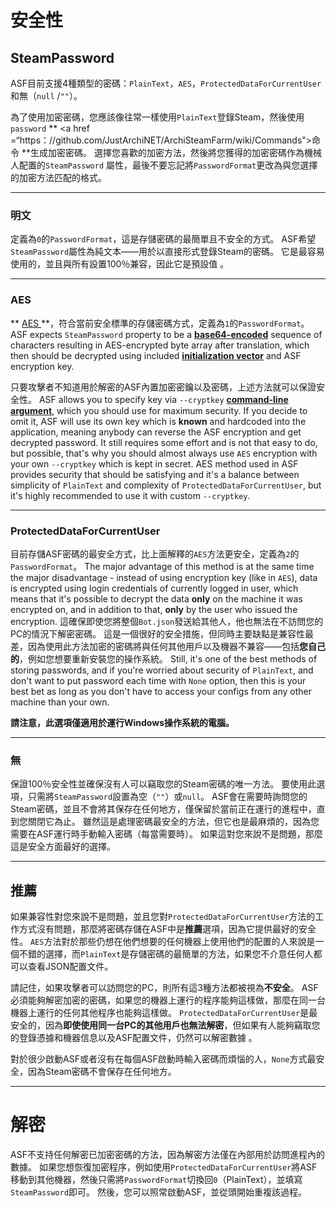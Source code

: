 # 安全性

## SteamPassword

ASF目前支援4種類型的密碼：`PlainText`，`AES`，`ProtectedDataForCurrentUser`和無（`null` /`""`）。

為了使用加密密碼，您應該像往常一樣使用` PlainText `登錄Steam，然後使用 `password` ** <a href =“https：//github.com/JustArchiNET/ArchiSteamFarm/wiki/Commands">命令</a> **生成加密密碼。 選擇您喜歡的加密方法，然後將您獲得的加密密碼作為機械人配置的` SteamPassword ` 屬性，最後不要忘記將` PasswordFormat `更改為與您選擇的加密方法匹配的格式。

* * *

### 明文

定義為` 0 `的` PasswordFormat `，這是存儲密碼的最簡單且不安全的方式。 ASF希望` SteamPassword `屬性為純文本——用於以直接形式登錄Steam的密碼。 它是最容易使用的，並且與所有設置100％兼容，因此它是預設值 。

* * *

### AES

** [ AES ](https://en.wikipedia.org/wiki/Advanced_Encryption_Standard) **，符合當前安全標準的存儲密碼方式，定義為` 1 `的` PasswordFormat `。 ASF expects `SteamPassword` property to be a **[base64-encoded](https://en.wikipedia.org/wiki/Base64)** sequence of characters resulting in AES-encrypted byte array after translation, which then should be decrypted using included **[initialization vector](https://en.wikipedia.org/wiki/Initialization_vector)** and ASF encryption key.

只要攻擊者不知道用於解密的ASF內置加密密鑰以及密碼，上述方法就可以保證安全性。 ASF allows you to specify key via `--cryptkey` **[command-line argument](https://github.com/JustArchiNET/ArchiSteamFarm/wiki/Command-Line-Arguments)**, which you should use for maximum security. If you decide to omit it, ASF will use its own key which is **known** and hardcoded into the application, meaning anybody can reverse the ASF encryption and get decrypted password. It still requires some effort and is not that easy to do, but possible, that's why you should almost always use `AES` encryption with your own `--cryptkey` which is kept in secret. AES method used in ASF provides security that should be satisfying and it's a balance between simplicity of `PlainText` and complexity of `ProtectedDataForCurrentUser`, but it's highly recommended to use it with custom `--cryptkey`.

* * *

### ProtectedDataForCurrentUser

目前存儲ASF密碼的最安全方式，比上面解釋的` AES `方法更安全，定義為` 2 `的` PasswordFormat `。 The major advantage of this method is at the same time the major disadvantage - instead of using encryption key (like in `AES`), data is encrypted using login credentials of currently logged in user, which means that it's possible to decrypt the data **only** on the machine it was encrypted on, and in addition to that, **only** by the user who issued the encryption. 這確保即使您將整個` Bot.json `發送給其他人，他也無法在不訪問您的PC的情況下解密密碼。 這是一個很好的安全措施，但同時主要缺點是兼容性最差，因為使用此方法加密的密碼將與任何其他用戶以及機器不兼容——包括**您自己的**，例如您想要重新安裝您的操作系統。 Still, it's one of the best methods of storing passwords, and if you're worried about security of `PlainText`, and don't want to put password each time with `None` option, then this is your best bet as long as you don't have to access your configs from any other machine than your own.

**請注意，此選項僅適用於運行Windows操作系統的電腦。**

* * *

### 無

保證100％安全性並確保沒有人可以竊取您的Steam密碼的唯一方法。 要使用此選項，只需將` SteamPassword `設置為空（`""`）或` null `。 ASF會在需要時詢問您的Steam密碼，並且不會將其保存在任何地方，僅保留於當前正在運行的進程中，直到您關閉它為止。 雖然這是處理密碼最安全的方法，但它也是最麻煩的，因為您需要在ASF運行時手動輸入密碼（每當需要時）。 如果這對您來說不是問題，那麼這是安全方面最好的選擇。

* * *

## 推薦

如果兼容性對您來說不是問題，並且您對` ProtectedDataForCurrentUser `方法的工作方式沒有問題，那麼將密碼存儲在ASF中是**推薦**選項，因為它提供最好的安全性。 ` AES `方法對於那些仍想在他們想要的任何機器上使用他們的配置的人來說是一個不錯的選擇，而` PlainText `是存儲密碼的最簡單的方法，如果您不介意任何人都可以查看JSON配置文件。

請記住，如果攻擊者可以訪問您的PC，則所有這3種方法都被視為**不安全**。 ASF必須能夠解密加密的密碼，如果您的機器上運行的程序能夠這樣做，那麼在同一台機器上運行的任何其他程序也能夠這樣做。 ` ProtectedDataForCurrentUser `是最安全的，因為**即使使用同一台PC的其他用戶也無法解密**，但如果有人能夠竊取您的登錄憑據和機器信息以及ASF配置文件，仍然可以解密數據 。

對於很少啟動ASF或者沒有在每個ASF啟動時輸入密碼而煩惱的人，` None `方式最安全，因為Steam密碼不會保存在任何地方。

* * *

# 解密

ASF不支持任何解密已加密密碼的方法，因為解密方法僅在內部用於訪問進程內的數據。 如果您想恢復加密程序，例如使用` ProtectedDataForCurrentUser `將ASF移動到其他機器，然後只需將` PasswordFormat `切換回` 0 `（PlainText），並填寫` SteamPassword `即可。 然後，您可以照常啟動ASF，並從頭開始重複該過程。
